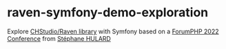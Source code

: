 # raven-symfony-demo-exploration

Explore [CHStudio/Raven library](https://github.com/CHStudio/Raven) with Symfony based on a [ForumPHP 2022 Conference](https://public.chstudio.fr/talks/test-through-openapi-or-how-to-validate-your-documentation/) from [Stéphane HULARD](https://github.com/shulard)
